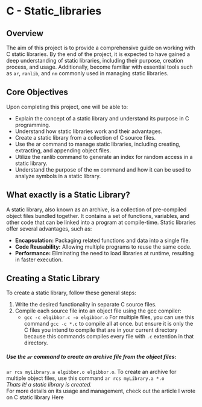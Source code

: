 # C - Static_libraries  
## Overview
The aim of this project is to provide a comprehensive guide on working with C static libraries. By the end of the project, it is expected to have gained a deep understanding of static libraries, including their purpose, creation process, and usage. Additionally, become familiar with essential tools such as `ar`, `ranlib`, and `nm` commonly used in managing static libraries.  
## Core Objectives  
Upon completing this project, one will be able to:  

* Explain the concept of a static library and understand its purpose in C programming.
* Understand how static libraries work and their advantages.
* Create a static library from a collection of C source files.
* Use the ar command to manage static libraries, including creating, extracting, and appending object files.
* Utilize the ranlib command to generate an index for random access in a static library.
* Understand the purpose of the `nm` command and how it can be used to analyze symbols in a static library.  
## What exactly is a Static Library?  
A static library, also known as an archive, is a collection of pre-compiled object files bundled together. It contains a set of functions, variables, and other code that can be linked into a program at compile-time. Static libraries offer several advantages, such as:  
* __Encapsulation:__ Packaging related functions and data into a single file.
* __Code Reusability:__ Allowing multiple programs to reuse the same code.
* __Performance:__ Eliminating the need to load libraries at runtime, resulting in faster execution.  
## Creating a Static Library
To create a static library, follow these general steps:  
1. Write the desired functionality in separate C source files.  
2. Compile each source file into an object file using the gcc compiler:   
    * `gcc -c elgibbor.c -o elgibbor.o` For multiple files, you can use this command `gcc -c *.c` to compile all at once. but ensure it is only the C files you intend to compile that are in your current directory because this commands compiles every file with `.c` extention in that directory.<br>
##### Use the `ar` command to create an archive file from the object files:  
`ar rcs myLibrary.a elgibbor.o elgibbor.o`. To create an archive for multiple object files, use this command `ar rcs myLibrary.a *.o`  
_Thats it! a static library is created._  
For more details on its usage and management, check out the article I wrote on C static library Here

